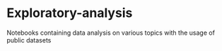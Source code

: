 # Exploratory-analysis
Notebooks containing data analysis on various topics with the usage of public datasets
